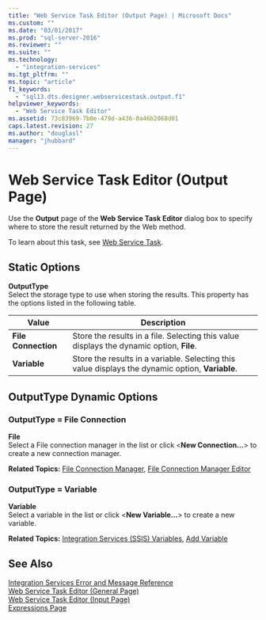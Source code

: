 ```yaml
---
title: "Web Service Task Editor (Output Page) | Microsoft Docs"
ms.custom: ""
ms.date: "03/01/2017"
ms.prod: "sql-server-2016"
ms.reviewer: ""
ms.suite: ""
ms.technology: 
  - "integration-services"
ms.tgt_pltfrm: ""
ms.topic: "article"
f1_keywords: 
  - "sql13.dts.designer.webservicestask.output.f1"
helpviewer_keywords: 
  - "Web Service Task Editor"
ms.assetid: 73c83969-7b0e-479d-a436-0a46b2068d01
caps.latest.revision: 27
ms.author: "douglasl"
manager: "jhubbard"
---
```

# Web Service Task Editor (Output Page)
  Use the **Output** page of the **Web Service Task Editor** dialog box to specify where to store the result returned by the Web method.  
  
 To learn about this task, see [Web Service Task](../../integration-services/control-flow/web-service-task.md).  
  
## Static Options  
 **OutputType**  
 Select the storage type to use when storing the results. This property has the options listed in the following table.  
  
|Value|Description|  
|-----------|-----------------|  
|**File Connection**|Store the results in a file. Selecting this value displays the dynamic option, **File**.|  
|**Variable**|Store the results in a variable. Selecting this value displays the dynamic option, **Variable**.|  
  
## OutputType Dynamic Options  
  
### OutputType = File Connection  
 **File**  
 Select a File connection manager in the list or click \<**New Connection…**> to create a new connection manager.  
  
 **Related Topics:** [File Connection Manager](../../integration-services/connection-manager/file-connection-manager.md), [File Connection Manager Editor](../../integration-services/connection-manager/file-connection-manager-editor.md)  
  
### OutputType = Variable  
 **Variable**  
 Select a variable in the list or click \<**New Variable…**> to create a new variable.  
  
 **Related Topics:**  [Integration Services &#40;SSIS&#41; Variables](../../integration-services/integration-services-ssis-variables.md), [Add Variable](../Topic/Add%20Variable.md)  
  
## See Also  
 [Integration Services Error and Message Reference](../../integration-services/integration-services-error-and-message-reference.md)   
 [Web Service Task Editor &#40;General Page&#41;](../../integration-services/control-flow/web-service-task-editor-general-page.md)   
 [Web Service Task Editor &#40;Input Page&#41;](../../integration-services/control-flow/web-service-task-editor-input-page.md)   
 [Expressions Page](../../integration-services/expressions/expressions-page.md)  
  
  